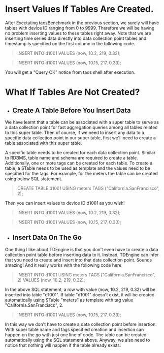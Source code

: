 # Insert Values If Tables Are Created.
 After Exectuting taosBenchmark in the previous section, we surely will have tables with device ID ranging from 0 to 9999. Therefore we will be having no problem inserting values to these tables right away. Note that we are inserting time series data directly into data collection point tables and timestamp is specified on the first column in the following code.
>INSERT INTO d1001 VALUES (now, 10.2, 219, 0.32);

>INSERT INTO d1001 VALUES (now, 10.15, 217, 0.33);

You will get a "Query OK" notice from taos shell after execution.
# What If Tables Are Not Created?

- ## Create A Table Before You Insert Data
We have learnt that a table can be associated with a super table to serve as a data collection point for fast aggregation queries among all tables related to this super table. Then of course, if we need to insert any data to a specific data collection point in our super table, first we'll need to create a table associated with this super table. 

A specific table needs to be created for each data collection point. Similar to RDBMS, table name and schema are required to create a table. Additionally, one or more tags can be created for each table. To create a table, a STable needs to be used as template and the values need to be specified for the tags. For example, for the meters the table can be created using below SQL statement.

> CREATE TABLE d1001 USING meters TAGS ("California.SanFrancisco", 2);

Then you can insert values to device ID d1001 as you wish!

>INSERT INTO d1001 VALUES (now, 10.2, 219, 0.32);

>INSERT INTO d1001 VALUES (now, 10.15, 217, 0.33);

- ## Insert Data On The Go

One thing I like about TDEngine is that you don't even have to create a data collection point table before inserting data to it. Instead, TDEngine can infer that you need to create and insert into that data collection point. Sounds amazing! And it really works with the following code here:

> INSERT INTO d1001 USING meters TAGS ("California.SanFrancisco", 2) VALUES (now, 10.2, 219, 0.32);

In the above SQL statement, a row with value (now, 10.2, 219, 0.32) will be inserted into table "d1001". If table "d1001" doesn't exist, it will be created automatically using STable "meters" as template with tag value "California.SanFrancisco", 2.

> INSERT INTO d1001 VALUES (now, 10.15, 217, 0.33);

In this way we don't have to create a data collection point before insertion. With super table name and tags specified creation and insertion can happen on the go with just one line of code. The table can be created automatically using the SQL statement above. Anyway, we also need to notice that nothing will happen if the table already exists.

